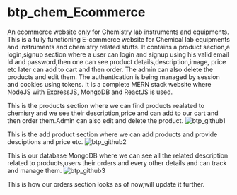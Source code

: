 # btp_chem_Ecommerce
An ecommerce website only for Chemistry lab instruments and equipments.
This is a fully functioning E-commerce website for Chemical lab equipments and instruments and chemistry related stuffs. It contains a product section,a login,signup section where a user can login and signup using his valid email Id and password,then one can see product details,description,image, price etc later can add to cart and then order. The admin can also delete the products and edit them. The authentication is being managed by session and cookies using tokens. It is a complete MERN stack website where NodeJS with ExpressJS, MongoDB and ReactJS is used.

This is the products section where we can find products realated to chemisry and we see their description,price and can add to our cart and then order them.Admin can also edit and delete the product.
![btp_github1](https://github.com/sahilkgpian/btp_chem_Ecommerce/assets/137074146/a8235259-4add-447c-bb36-98eff7e82b6b)

This is the add product section where we can add products and provide desciptions and price etc.
![btp_github2](https://github.com/sahilkgpian/btp_chem_Ecommerce/assets/137074146/6ef5297b-a6b8-4806-aa4e-fd6d6b411e52)

This is our database MongoDB where we can see all the related description related to products,users their orders and every other details and can track and manage them.
![btp_github3](https://github.com/sahilkgpian/btp_chem_Ecommerce/assets/137074146/444e281e-1ca2-4dcc-a7c9-2468f223cd0d)

This is how our orders section looks as of now,will update it further.
